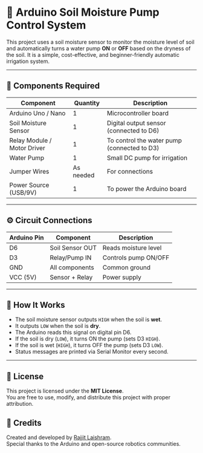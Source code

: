 # 🌱 Arduino Soil Moisture Pump Control System

This project uses a soil moisture sensor to monitor the moisture level of soil and automatically turns a water pump **ON** or **OFF** based on the dryness of the soil. It is a simple, cost-effective, and beginner-friendly automatic irrigation system.

---

## 🔧 Components Required

| Component              | Quantity | Description                                |
|------------------------|----------|--------------------------------------------|
| Arduino Uno / Nano     | 1        | Microcontroller board                       |
| Soil Moisture Sensor   | 1        | Digital output sensor (connected to D6)     |
| Relay Module / Motor Driver | 1   | To control the water pump (connected to D3) |
| Water Pump             | 1        | Small DC pump for irrigation               |
| Jumper Wires           | As needed | For connections                            |
| Power Source (USB/9V)  | 1        | To power the Arduino board                 |

---

## ⚙️ Circuit Connections

| Arduino Pin | Component         | Description                 |
|-------------|-------------------|-----------------------------|
| D6          | Soil Sensor OUT   | Reads moisture level        |
| D3          | Relay/Pump IN     | Controls pump ON/OFF        |
| GND         | All components    | Common ground               |
| VCC (5V)    | Sensor + Relay    | Power supply                |

---

## 🚀 How It Works

- The soil moisture sensor outputs `HIGH` when the soil is **wet**.
- It outputs `LOW` when the soil is **dry**.
- The Arduino reads this signal on digital pin D6.
- If the soil is dry (`LOW`), it turns ON the pump (sets D3 `HIGH`).
- If the soil is wet (`HIGH`), it turns OFF the pump (sets D3 `LOW`).
- Status messages are printed via Serial Monitor every second.

---

## 📜 License

This project is licensed under the **MIT License**.  
You are free to use, modify, and distribute this project with proper attribution.

## 🙌 Credits

Created and developed by [Rajjit Laishram](https://rajjitlaishram.netlify.app/).  
Special thanks to the Arduino and open-source robotics communities.

